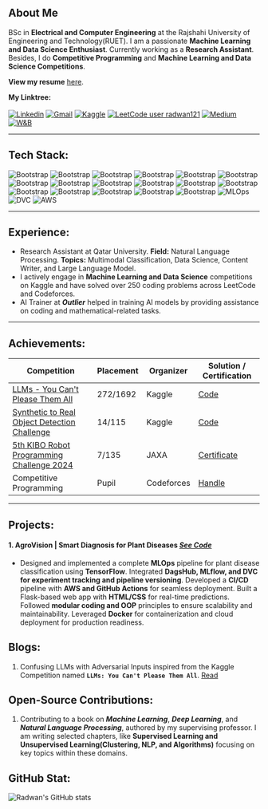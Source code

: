 ## About Me
BSc in **Electrical and Computer Engineering** at the Rajshahi University of Engineering and Technology(RUET). I am a passionate **Machine Learning and Data Science Enthusiast**. Currently working as a **Research Assistant**. Besides, I do **Competitive Programming** and **Machine Learning and Data Science Competitions**.<br>

__View my resume__ [here](https://github.com/rakukanteki/files/blob/main/Radwan_s_CV.pdf).

**My Linktree:** <br><br>
[![Linkedin](https://img.shields.io/badge/-LinkedIn-blue?style=flat&logo=Linkedin&logoColor=white)](https://www.linkedin.com/in/khondokar-radwanur-rahman-45a268226/)
[![Gmail](https://img.shields.io/badge/-Gmail-c14438?style=flat&logo=Gmail&logoColor=white)](mailto:radwankhondokar20@gmail.com)
[![Kaggle](https://img.shields.io/badge/-Kaggle-20BEFF?style=flat&logo=Kaggle&logoColor=white)](https://www.kaggle.com/radwankhondokar)
[![LeetCode user radwan121](https://img.shields.io/badge/dynamic/json?style=flat&labelColor=black&color=%23ffa116&label=Solved&query=solvedOverTotal&url=https%3A%2F%2Fleetcode-badge.vercel.app%2Fapi%2Fusers%2Fradwan121&logo=leetcode&logoColor=yellow)](https://leetcode.com/radwan121/)
[![Medium](https://img.shields.io/badge/-Medium-000000?style=flat&logo=Medium&logoColor=white)](https://medium.com/@optimisticfellow3652)
<a href="https://wandb.ai/optimisticfellow3652" target="_blank"><img src="https://img.shields.io/badge/Weights_&_Biases-FFBE00?style=flat&logo=WeightsAndBiases&logoColor=white" alt="W&B"></a>
<hr>

## Tech Stack:
![Bootstrap](https://img.shields.io/badge/-Python-05122A?style=flat&logo=Python&color=353535) ![Bootstrap](https://img.shields.io/badge/-JavaScript-05122A?style=flat&logo=JavaScript&color=353535) ![Bootstrap](https://img.shields.io/badge/-C/C%2B%2B-05122A?style=flat&logo=C/C++&color=353535) ![Bootstrap](https://img.shields.io/badge/-React-05122A?style=flat-square&logo=React&color=353535) ![Bootstrap](https://img.shields.io/badge/-Django-05122A?style=flat-square&logo=Django&color=353535) ![Bootstrap](https://img.shields.io/badge/-Scikit%20Learn-05122A?style=flat&logo=Scikit-Learn&color=353535) ![Bootstrap](https://img.shields.io/badge/-Pandas-05122A?style=flat&logo=Pandas&color=353535) ![Bootstrap](https://img.shields.io/badge/-Numpy-05122A?style=flat&logo=Numpy&color=353535) ![Bootstrap](https://img.shields.io/badge/-Matplotlib-05122A?style=flat&logo=Matplotlib&color=353535)  ![Bootstrap](https://img.shields.io/badge/-OpenCV-05122A?style=flat&logo=OpenCV&color=353535)
![Bootstrap](https://img.shields.io/badge/-TensorFlow-05122A?style=flat&logo=TensorFlow&color=353535) ![Bootstrap](https://img.shields.io/badge/-PyTorch-05122A?style=flat&logo=PyTorch&color=353535) ![Bootstrap](https://img.shields.io/badge/-Flask-05122A?style=flat&logo=Flask&color=353535) ![Bootstrap](https://img.shields.io/badge/-FastAPI-05122A?style=flat&logo=FastAPI&color=353535)
![Bootstrap](https://img.shields.io/badge/-Docker-05122A?style=flat&logo=Docker&color=353535) ![Bootstrap](https://img.shields.io/badge/-Git-05122A?style=flat&logo=Git&color=353535) ![Bootstrap](https://img.shields.io/badge/-Linux-05122A?style=flat&logo=Linux&color=353535) ![MLOps](https://img.shields.io/badge/-MLOps-05122A?style=flat&logo=mlflow&color=353535) ![DVC](https://img.shields.io/badge/-DVC-05122A?style=flat&logo=dvc&color=353535) ![AWS](https://img.shields.io/badge/-AWS-05122A?style=flat&logo=amazonaws&color=353535)

<hr>

## Experience:
- Research Assistant at Qatar University. **Field:** Natural Language Processing. **Topics:** Multimodal Classification, Data Science, Content Writer, and Large Language Model.
- I actively engage in __Machine Learning and Data Science__ competitions on Kaggle and have solved over 250 coding problems across LeetCode and Codeforces.
- AI Trainer at ___Outlier___ helped in training AI models by providing assistance on coding and mathematical-related tasks.
<hr>

## Achievements:
| Competition | Placement | Organizer | Solution / Certification |
|-------------|-----------|-----------|--------------|
| [LLMs - You Can't Please Them All](https://www.kaggle.com/competitions/llms-you-cant-please-them-all) | 272/1692 | Kaggle | [Code](https://www.kaggle.com/code/radwankhondokar/confusing-llms-with-adversial-inputs) |
| [Synthetic to Real Object Detection Challenge](https://www.kaggle.com/competitions/synthetic-2-real-object-detection-challenge/leaderboard?tab=public) | 14/115 | Kaggle | [Code](https://www.kaggle.com/code/radwankhondokar/object-detection-yolov8x) |
| [5th KIBO Robot Programming Challenge 2024](http://humans-in-space.jaxa.jp/en/biz-lab/kuoa/kibo-rpc/) | 7/135 | JAXA | [Certificate](https://www.linkedin.com/in/khradwan/details/honors/) |
| Competitive Programming | Pupil | Codeforces | [Handle](https://codeforces.com/profile/radwan1210) |
<hr>

## Projects:
#### 1. __AgroVision | Smart Diagnosis for Plant Diseases__  ___[See Code](https://github.com/rakukanteki/Plant-Disease-Classification-using-MLflow-and-DVC)___
   - Designed and implemented a complete **MLOps** pipeline for plant disease classification using **TensorFlow**. Integrated **DagsHub, MLflow, and DVC for experiment tracking and pipeline versioning**. Developed a **CI/CD**  pipeline with **AWS and GitHub Actions** for seamless deployment. Built a Flask-based web app with **HTML/CSS** for real-time predictions. Followed **modular coding and OOP** principles to ensure scalability and maintainability. Leveraged **Docker** for containerization and cloud deployment for production readiness.

## Blogs:
1. Confusing LLMs with Adversarial Inputs inspired from the Kaggle Competition named **`LLMs: You Can't Please Them All`**. [Read](https://medium.com/@optimisticfellow3652/confusing-llms-with-adversarial-inputs-4a2269f5e20b)

## Open-Source Contributions:
1. Contributing to a book on ***Machine Learning***, ***Deep Learning***, and ***Natural Language Processing***, authored by my supervising professor. I am writing selected chapters, like **Supervised Learning and Unsupervised Learning(Clustering, NLP, and Algorithms)** focusing on key topics within these domains.

## GitHub Stat:
![Radwan's GitHub stats](https://github-readme-stats.vercel.app/api?username=rakukanteki&theme=tokyonight&show_icons=true)

